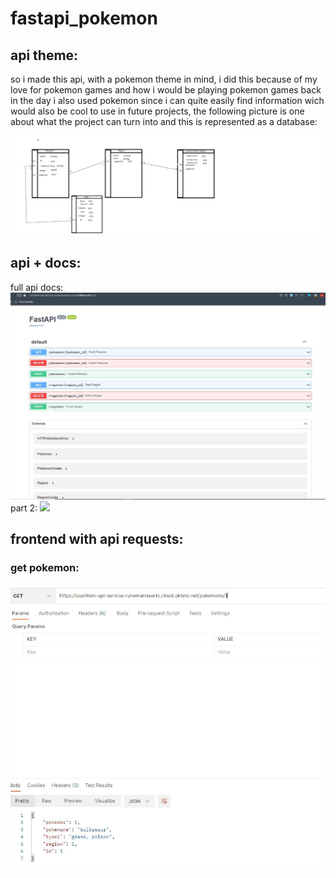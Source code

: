 # fastapi_pokemon

## api theme:

so i made this api, with a pokemon theme in mind, i did this because of my love for pokemon games and how i would be playing pokemon games back in the day
i also used pokemon since i can quite easily find information wich would also be cool to use in future projects, the following picture is one about what the project can turn into and this is represented as a database:

<img src="/img/api idea.png">


## api + docs:

full api docs:
<img src="/img/docs api.JPG">
part 2:
<img src="/img/docs api2.JPG">

## frontend with api requests:

### get pokemon:
<img src="/img/get pokemon.JPG">
